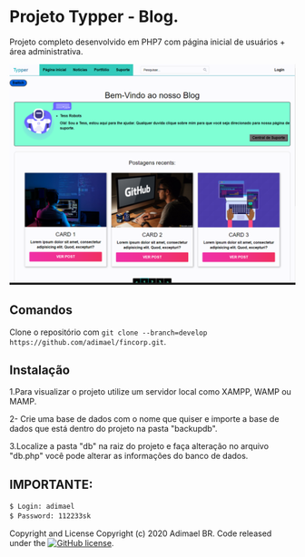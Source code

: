 # Projeto Typper - Blog.

Projeto completo desenvolvido em PHP7 com página inicial de usuários + área administrativa.

![Screenshot](blog-typper.png)

## Comandos

Clone o repositório com `git clone --branch=develop https://github.com/adimael/fincorp.git`.

## Instalação

1.Para visualizar o projeto utilize um servidor local como XAMPP, WAMP ou MAMP.

2- Crie uma base de dados com o nome que quiser e importe a base de dados que está dentro do projeto na pasta "backupdb".

3.Localize a pasta "db" na raiz do projeto e faça alteração no arquivo "db.php" você pode alterar as informações do banco de dados.

## IMPORTANTE:

```sh
$ Login: adimael
$ Password: 112233sk
```
Copyright and License
Copyright (c) 2020 Adimael BR. Code released under the [![GitHub license](https://img.shields.io/badge/license-MIT-blue.svg)](https://raw.githubusercontent.com/adimael/typper-blog/master/LICENSE).
